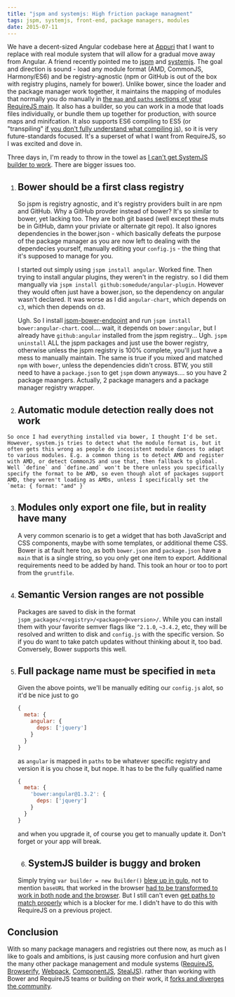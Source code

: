 ```yaml
---
title: "jspm and systemjs: High friction package managment"
tags: jspm, systemjs, front-end, package managers, modules
date: 2015-07-11
---
```


We have a decent-sized Angular codebase here at [Appuri](http://www.appuri.com/) that I want to replace with real module system that will allow for a gradual move away from Angular. A friend recently pointed me to [jspm](http://jspm.io/) and [systemjs](https://github.com/systemjs/systemjs). The goal and direction is sound - load any module format (AMD, CommonJS, Harmony/ES6) and be registry-agnostic (npm or GitHub is out of the box with registry plugins, namely for bower). Unlike bower, since the loader and the package manager work together, it maintains the mapping of modules that normally you do manually in [the `map` and `paths` sections of your RequireJS main](http://requirejs.org/docs/api.html#config). It also has a builder, so you can work in a mode that loads files individually, or bundle them up together for production, with source maps and minifcation. It also supports ES6 compiling to ES5 (or "transpiling" [if you don't fully understand what compiling is](https://twitter.com/mraleph/status/471756991527124993)), so it is very future-standards focused. It's a superset of what I want from RequireJS, so I was excited and dove in.

Three days in, I'm ready to throw in the towel as [I can't get SystemJS builder to work](https://github.com/systemjs/builder/issues/223). There are bigger issues too.

1.  ## Bower should be a first class registry
    So jspm is registry agnostic, and it's registry providers built in are npm and GitHub. Why a GitHub provder instead of bower? It's so similar to bower, yet lacking too. They are both git based (well except these muts be in GitHub, damn your priviate or alternate git repo). It also ignores dependencies in the bower.json - which basically defeats the purpose of the package manager as you are now left to dealing with the dependecies yourself, manually editing your `config.js` - the thing that it's supposed to manage for you.

    I started out simply using `jspm install angular`. Worked fine. Then trying to install angular plugins, they weren't in the registry. so I did them mangually via `jspm install github:somedude/angular-plugin`. However they would often just have a bower.json, so the dependency on angular wasn't declared. It was worse as I did `angular-chart`, which depends on `c3`, which then depends on `d3`.

    Ugh. So I install [jspm-bower-endpoint](https://www.npmjs.com/package/jspm-bower-endpoint) and run `jspm install bower:angular-chart`. cool.... wait, it depends on `bower:angular`, but I already have `github:angular` installed from the jspm registry... Ugh. `jspm uninstall` ALL the jspm packages and just use the bower registry, otherwise unless the jspm registry is 100% complete, you'll just have a mess to manually maintain. The same is true if you mixed and matched `npm` with `bower`, unless the dependencies didn't cross. BTW, you still need to have a `package.json` to get `jspm` down anyways.... so you have 2 package maangers. Actually, 2 package managers and a package manager registry wrapper.

2.  ## Automatic module detection really does not work
<!--more--> 
    So once I had everything installed via bower, I thought I'd be set. However, system.js tries to detect what the module format is, but it often gets this wrong as people do incosistent module dances to adapt to various modules. E.g. a common thing is to detect AMD and register with AMD, or detect CommonJS and use that, then fallback to global. Well `define` and `define.amd` won't be there unless you specifically specify the format to be AMD, so even though alot of packages support AMD, they weren't loading as AMDs, unless I specifically set the `meta: { format: "amd" }`

3.  ## Modules only export one file, but in reality have many
    A very common scenario is to get a widget that has both JavaScript and CSS components, maybe with some templates, or additional theme CSS. Bower is at fault here too, as both `bower.json` and `package.json` have a `main` that is a single string, so you only get one item to export. Additional requirements need to be added by hand. This took an hour or too to port from the `gruntfile`.

4. ## Semantic Version ranges are not possible
    Packages are saved to disk in the format `jspm_packages/<registry>/<package>@<version>/`. While you can install them with your favorite semver flags like `^2.1.0`, `~3.4.2`, etc, they will be resolved and written to disk and `config.js` with the specific version. So if you do want to take patch updates without thinking about it, too bad. Conversely, Bower supports this well.

5.  ## Full package name must be specified in `meta`
    Given the above points, we'll be manually editing our `config.js` alot, so it'd be nice just to go 
    
    ```javascript
    {
      meta: {
        angular: {
          deps: ['jquery']
        }
      }
    }
    ```
    
    as `angular` is mapped in `paths` to be whatever specific registry and version it is you chose it, but nope. It has to be the fully qualified name
    
    ```javascript
    {
      meta: {
        'bower:angular@1.3.2': {
          deps: ['jquery']
        }
      }
    }
    ```
    
    and when you upgrade it, of course you get to manually update it. Don't forget or your app will break.

    6.  ## SystemJS builder is buggy and broken
    Simply trying `var builder = new Builder()` [blew up in gulp](https://github.com/systemjs/builder/issues/225#issuecomment-120553357), not to mention `baseURL` that worked in the browser [had to be transformed to work in both node and the browser](https://github.com/systemjs/builder/issues/224#issuecomment-120551438). But I still can't even [get paths to match properly](https://github.com/systemjs/builder/issues/223) which is a blocker for me. I didn't have to do this with RequireJS on a previous project.

## Conclusion

With so many package managers and registries out there now, as much as I like to goals and ambitions, is just causing more confusion and hurt given the many other package management and module systems ([RequireJS](http://requirejs.org/), [Browserify](http://browserify.org/), [Webpack](http://webpack.github.io/), [ComponentJS](http://componentjs.com/features.html), [StealJS](http://stealjs.com/docs/StealJS.why.html)). rather than working with Bower and RequireJS teams or building on their work, it [forks and diverges the community](https://xkcd.com/927/).
